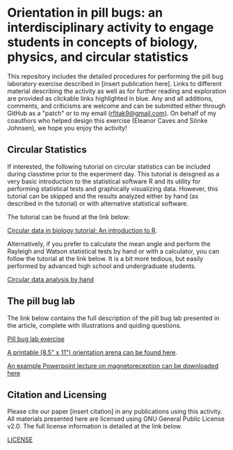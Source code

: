 # Orientation in pill bugs: an interdisciplinary activity to engage students in concepts of biology, physics, and circular statistics
This repository includes the detailed procedures for performing the pill bug laboratory exercise described in [insert publication here].  Links to different material describing the activity as well as for further reading and exploration are provided as clickable links highlighted in blue. Any and all additions, comments, and criticisms are welcome and can be submitted either through GitHub as a "patch" or to my email (rfitak9@gmail.com).  On behalf of my coauthors who helped design this exercise (Eleanor Caves and Sönke Johnsen), we hope you enjoy the activity!

## Circular Statistics
If interested, the following tutorial on circular statistics can be included during classtime prior to the experiment day.  This tutorial is deisgned as a very basic introduction to the statistical software R and its utility for performing statistical tests and graphically visualizing data.  However, this tutorial can be skipped and the results analyzed either by hand (as described in the tutorial) or with alternative statistical software.

The tutorial can be found at the link below:

[Circular data in biology tutorial: An introduction to R](./Circular_data_exercise.md).

Alternatively, if you prefer to calculate the mean angle and perform the Rayleigh and Watson statistical tests by hand or with a calculator, you can follow the tutorial at the link below.  It is a bit more tedious, but easily performed by advanced high school and undergraduate students.

[Circular data analysis by hand](./Circular_data_by_hand.pdf)

## The pill bug lab
The link below contains the full description of the pill bug lab presented in the article, complete with illustrations and quiding questions.

[Pill bug lab exercise](./Pill_Bug_Lab.md)

[A printable (8.5" x 11") orientation arena can be found here](./Orientation-Arena.pdf).

[An example Powerpoint lecture on magnetoreception can be downloaded here](./Sensory_Biology_7-31-2017.pptx)

## Citation and Licensing
Please cite our paper [insert citation] in any publications using this activity.  All materials presented here are licensed using GNU General Public License v2.0.  The full license information is detailed at the link below.

[LICENSE](./LICENSE)
